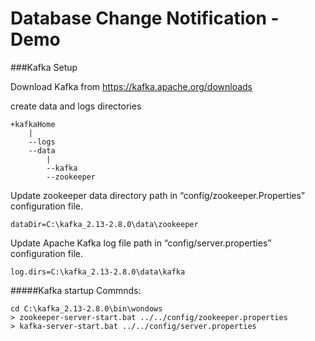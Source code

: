 # Database Change Notification - Demo


###Kafka Setup

Download Kafka from https://kafka.apache.org/downloads

create data and logs directories

	+kafkaHome
		|
		--logs
		--data
			|
			--kafka
			--zookeeper

Update zookeeper data directory path in “config/zookeeper.Properties” configuration file. 

	dataDir=C:\kafka_2.13-2.8.0\data\zookeeper

Update Apache Kafka log file path in “config/server.properties” configuration file.

	log.dirs=C:\kafka_2.13-2.8.0\data\kafka

#####Kafka startup Commnds:
	
	cd C:\kafka_2.13-2.8.0\bin\wondows
	> zookeeper-server-start.bat ../../config/zookeeper.properties
	> kafka-server-start.bat ../../config/server.properties

